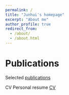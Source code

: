 ```yaml
---
permalink: /
title: "Junhui's homepage"
excerpt: "About me"
author_profile: true
redirect_from: 
  - /about/
  - /about.html
---
```


Publications
======
Selected [publications](https://academicpages.github.io/publications)

CV
Personal resume [CV](https://academicpages.github.io/CV)
